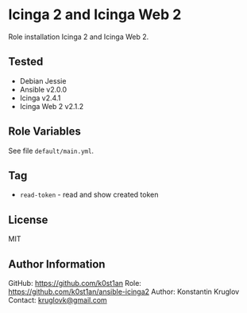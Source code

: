 Icinga 2 and Icinga Web 2
=========================

Role installation Icinga 2 and Icinga Web 2.


Tested
------

  - Debian Jessie
  - Ansible v2.0.0
  - Icinga v2.4.1
  - Icinga Web 2 v2.1.2


Role Variables
--------------

See file `default/main.yml`.


Tag
---

  - `read-token` - read and show created token


License
-------

MIT


Author Information
------------------

GitHub: https://github.com/k0st1an
Role: https://github.com/k0st1an/ansible-icinga2
Author: Konstantin Kruglov
Contact: kruglovk@gmail.com
